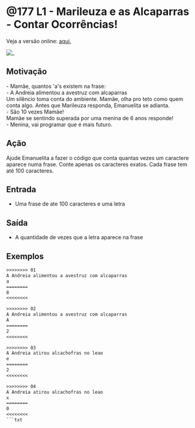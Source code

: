 # @177 L1 - Marileuza e as Alcaparras - Contar Ocorrências!

Veja a versão online: [aqui.](https://github.com/qxcodefup/arcade/blob/master/base/177/Readme.md)

![_](https://raw.githubusercontent.com/qxcodefup/arcade/master/base/177/cover.jpg)

## Motivação

\- Mamãe, quantos 'a's existem na frase:  
\- A Andreia alimentou a avestruz com alcaparras  
Um silêncio toma conta do ambiente. Mamãe, olha pro teto como quem conta algo. Antes que Marileuza responda, Emanuelita se adianta.  
\- São 10 vezes Mamãe!  
Mamãe se sentindo superada por uma menina de 6 anos responde!  
\- Menina, vai programar que é mais futuro.

## Ação

Ajude Emanuelita a fazer o código que conta quantas vezes um caractere aparece numa frase. Conte apenas os caracteres exatos. Cada frase tem até 100 caracteres.

## Entrada

* Uma frase de ate 100 caracteres e uma letra  

## Saída

* A quantidade de vezes que a letra aparece na frase

## Exemplos

```txt
>>>>>>>> 01
A Andreia alimentou a avestruz com alcaparras
a
========
8
<<<<<<<<

>>>>>>>> 02
A Andreia alimentou a avestruz com alcaparras
A
========
2
<<<<<<<<

>>>>>>>> 03
A Andreia atirou alcachofras no leao
e
========
2
<<<<<<<<

>>>>>>>> 04
A Andreia atirou alcachofras no leao
x
========
0
<<<<<<<<
```txt
